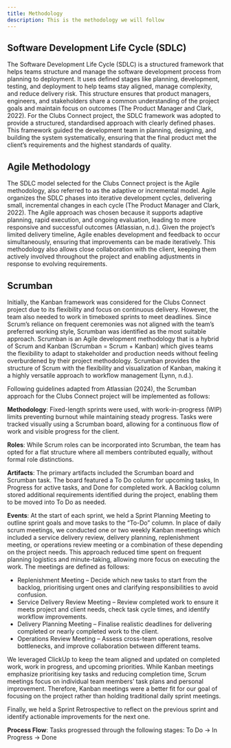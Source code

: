 ```yaml
---
title: Methodology
description: This is the methodology we will follow
---
```


## Software Development Life Cycle (SDLC)

The Software Development Life Cycle (SDLC) is a structured framework that helps teams structure and manage the software development process from planning to deployment. It uses defined stages like planning, development, testing, and deployment to help teams stay aligned, manage complexity, and reduce delivery risk. This structure ensures that product managers, engineers, and stakeholders share a common understanding of the project goals and maintain focus on outcomes (The Product Manager and Clark, 2022). 
For the Clubs Connect project, the SDLC framework was adopted to provide a structured, standardised approach with clearly defined phases. This framework guided the development team in planning, designing, and building the system systematically, ensuring that the final product met the client’s requirements and the highest standards of quality.

## Agile Methodology
The SDLC model selected for the Clubs Connect project is the Agile methodology, also referred to as the adaptive or incremental model. Agile organizes the SDLC phases into iterative development cycles, delivering small, incremental changes in each cycle (The Product Manager and Clark, 2022). The Agile approach was chosen because it supports adaptive planning, rapid execution, and ongoing evaluation, leading to more responsive and successful outcomes (Atlassian, n.d.). 
Given the project’s limited delivery timeline, Agile enables development and feedback to occur simultaneously, ensuring that improvements can be made iteratively. This methodology also allows close collaboration with the client, keeping them actively involved throughout the project and enabling adjustments in response to evolving requirements.

## Scrumban
Initially, the Kanban framework was considered for the Clubs Connect project due to its flexibility and focus on continuous delivery. However, the team also needed to work in timeboxed sprints to meet deadlines. Since Scrum’s reliance on frequent ceremonies was not aligned with the team’s preferred working style, Scrumban was identified as the most suitable approach.
Scrumban is an Agile development methodology that is a hybrid of Scrum and Kanban (Scrumban = Scrum + Kanban) which gives teams the flexibility to adapt to stakeholder and production needs without feeling overburdened by their project methodology. Scrumban provides the structure of Scrum with the flexibility and visualization of Kanban, making it a highly versatile approach to workflow management (Lynn, n.d.).

Following guidelines adapted from Atlassian (2024), the Scrumban approach for the Clubs Connect project will be implemented as follows:

**Methodology**: Fixed-length sprints were used, with work-in-progress (WIP) limits preventing burnout while maintaining steady progress. Tasks were tracked visually using a Scrumban board, allowing for a continuous flow of work and visible progress for the client.

**Roles**: While Scrum roles can be incorporated into Scrumban, the team has opted for a flat structure where all members contributed equally, without formal role distinctions.

**Artifacts**: The primary artifacts included the Scrumban board and Scrumban task. The board featured a To Do column for upcoming tasks, In Progress for active tasks, and Done for completed work. A Backlog column stored additional requirements identified during the project, enabling them to be moved into To Do as needed.

**Events**: At the start of each sprint, we held a Sprint Planning Meeting to outline sprint goals and move tasks to the “To-Do” column. In place of daily scrum meetings, we conducted one or two weekly Kanban meetings which included a service delivery review, delivery planning, replenishment meeting, or operations review meeting or a combination of these depending on the project needs. This approach reduced time spent on frequent planning logistics and minute-taking, allowing more focus on executing the work.
The meetings are defined as follows:
* Replenishment Meeting – Decide which new tasks to start from the backlog, prioritising urgent ones and clarifying responsibilities to avoid confusion.
* Service Delivery Review Meeting – Review completed work to ensure it meets project and client needs, check task cycle times, and identify workflow improvements.
* Delivery Planning Meeting – Finalise realistic deadlines for delivering completed or nearly completed work to the client.
* Operations Review Meeting – Assess cross-team operations, resolve bottlenecks, and improve collaboration between different teams.

We leveraged ClickUp to keep the team aligned and updated on completed work, work in progress, and upcoming priorities. While Kanban meetings emphasize prioritising key tasks and reducing completion time, Scrum meetings focus on individual team members’ task plans and personal improvement. Therefore, Kanban meetings were a better fit for our goal of focusing on the project rather than holding traditional daily sprint meetings.

Finally, we held a Sprint Retrospective to reflect on the previous sprint and identify actionable improvements for the next one.

**Process Flow**: Tasks progressed through the following stages: To Do → In Progress → Done